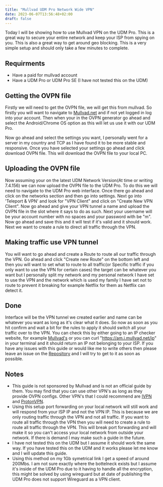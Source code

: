 ```yaml
---
title: "Mullvad UDM Pro Network Wide VPN"
date: 2023-06-07T13:56:48+02:00
draft: false
---
```


Today I will be showing how to use Mullvad VPN on the UDM Pro. This is a great way to secure your entire network and keep your ISP from spying on you. This is also a great way to get around geo blocking. This is a very simple setup and should only take a few minutes to complete.

## Requirments

- Have a paid for mullvad account
- Have a UDM Pro or UDM Pro SE (I have not tested this on the UDM)

## Getting the OVPN file

Firstly we will need to get the OVPN file, we will get this from mullvad. So firstly you will want to navigate to [Mullvad.net](https://mullvad.net/en/account/#/openvpn-config) and if not yet logged in log into your account. Then when your in the OVPN generator go ahead and select the Android/Chrome OS option as this will let us use it with our UDM Pro.

Now go ahead and select the settings you want, I personally went for a server in my country and TCP as I have found it to be more stable and responsive. Once you have selected your settings go ahead and click download OVPN file. This will download the OVPN file to your local PC.

## Uploading the OVPN file

Now assuming your on the latest UDM Network Version(At time or writing 7.4.156) we can now upload the OVPN file to the UDM Pro. To do this we will need to navigate to the UDM Pro web interface. Once there go ahead and click on the networks section and then go into settings. Next go into 'Teleport & VPN' and look for "VPN Client" and click on "Create New VPN Client". Now go ahead and give your VPN tunnel a name and upload the OVPN file in the slot where it says to do as such. Next your username will be your account number with no spaces and your password with be "m". Now go ahead and save this and it will test if it's valid and it should work. Next we want to create a rule to direct all traffic through the VPN.

## Making traffic use VPN tunnel

You will want to go ahead and create a Route to route all our traffic through the VPN. Go ahead and click "Create new Route" on the bottom left and then you will want to set what to route to all traffic(or Specific traffic if you only want to use the VPN for certain cases) the target can be whatever you want but I personally split my network and my personal network I have set to use the VPN and the network which is used my family I have set not to route to prevent it breaking for example Netflix for them as Netflix can detect it.

## Done

Interface will be the VPN tunnel we created earlier and name can be whatever you want as long as it's clear what it does. So now as soon as you hit confirm and wait a bit for the rules to apply it should switch all your traffic over to the VPN. You can check this by either going to an IP checker website, for example [Mullvad's](https://mullvad.net/en/check) or you can curl "https://am.i.mullvad.net/ip" in your terminal and it should return an IP not belonging to your ISP. If you have any issues with this guide or would like me to write others then please leave an issue on the [Repository](https://github.com/Stetsed/stetsed-guides) and I will try to get to it as soon as possible.

## Notes

- This guide is not sponsored by Mullvad and is not an official guide by them. You may find that you can use other VPN's as long as they provide OVPN configs. Other VPN's that I could recommend are [IVPN](https://www.ivpn.net/) and [ProtonVPN](https://protonvpn.com/).
- Using this setup port forwarding on your local network will still work and will respond from your ISP IP and not the VPN IP. This is because we are only routing traffic through the VPN and not all traffic. If you want to route all traffic through the VPN then you will need to create a rule to route all traffic through the VPN. This will break port forwarding and will make it so you can't access your local network from outside your network. If there is demand I may make such a guide in the future.
- I have not tested this on the UDM but I assume it should work the same way. If you have tested this on the UDM and it works please let me know and I will update this guide.
- Using this method on my 1Gb symetrical link I get a speed of around 200Mbs. I am not sure exactly where the bottelneck exists but I assume it's inside of the UDM Pro due to it having to handle all the encryption, this might be solved by using wireguard but at date of publishing the UDM Pro does not support Wireguard  as a VPN client.
